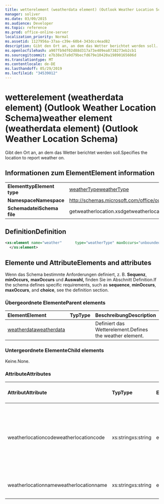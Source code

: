 ```yaml
---
title: wetterelement (weatherdata element) (Outlook Weather Location Schema)
manager: soliver
ms.date: 03/09/2015
ms.audience: Developer
ms.topic: reference
ms.prod: office-online-server
localization_priority: Normal
ms.assetid: 1127956a-37aa-c39e-60b4-343dcc4ead82
description: Gibt den Ort an, an dem das Wetter berichtet werden soll.
ms.openlocfilehash: a907fb9df02d88d317a73e409ea8738273eb2cb1
ms.sourcegitcommit: e7b38e37a9d79becfd679e10420a19890165606d
ms.translationtype: MT
ms.contentlocale: de-DE
ms.lasthandoff: 05/29/2019
ms.locfileid: "34539012"
---
```

# <a name="weather-element-weatherdata-element-outlook-weather-location-schema"></a><span data-ttu-id="dc51a-103">wetterelement (weatherdata element) (Outlook Weather Location Schema)</span><span class="sxs-lookup"><span data-stu-id="dc51a-103">weather element (weatherdata element) (Outlook Weather Location Schema)</span></span>

<span data-ttu-id="dc51a-104">Gibt den Ort an, an dem das Wetter berichtet werden soll.</span><span class="sxs-lookup"><span data-stu-id="dc51a-104">Specifies the location to report weather on.</span></span>
  
## <a name="element-information"></a><span data-ttu-id="dc51a-105">Informationen zum Element</span><span class="sxs-lookup"><span data-stu-id="dc51a-105">Element information</span></span>

|||
|:-----|:-----|
|<span data-ttu-id="dc51a-106">**Elementtyp**</span><span class="sxs-lookup"><span data-stu-id="dc51a-106">**Element type**</span></span> <br/> |[<span data-ttu-id="dc51a-107">weatherType</span><span class="sxs-lookup"><span data-stu-id="dc51a-107">weatherType</span></span>](weathertype-complextype-outlook-weather-location-schema.md) <br/> |
|<span data-ttu-id="dc51a-108">**Namespace**</span><span class="sxs-lookup"><span data-stu-id="dc51a-108">**Namespace**</span></span> <br/> |http://schemas.microsoft.com/office/outlook/15/getweatherlocation.xsd  <br/> |
|<span data-ttu-id="dc51a-109">**Schemadatei**</span><span class="sxs-lookup"><span data-stu-id="dc51a-109">**Schema file**</span></span> <br/> |<span data-ttu-id="dc51a-110">getweatherlocation.xsd</span><span class="sxs-lookup"><span data-stu-id="dc51a-110">getweatherlocation.xsd</span></span>  <br/> |
   
## <a name="definition"></a><span data-ttu-id="dc51a-111">Definition</span><span class="sxs-lookup"><span data-stu-id="dc51a-111">Definition</span></span>

```XML
<xs:element name="weather"      type="weatherType" maxOccurs="unbounded"    >
  </xs:element>  

```

## <a name="elements-and-attributes"></a><span data-ttu-id="dc51a-112">Elemente und Attribute</span><span class="sxs-lookup"><span data-stu-id="dc51a-112">Elements and attributes</span></span>

<span data-ttu-id="dc51a-113">Wenn das Schema bestimmte Anforderungen definiert, z. B. **Sequenz**, **minOccurs,** **maxOccurs** und **Auswahl,** finden Sie im Abschnitt Definition.</span><span class="sxs-lookup"><span data-stu-id="dc51a-113">If the schema defines specific requirements, such as **sequence**, **minOccurs**, **maxOccurs**, and **choice**, see the definition section.</span></span> 
  
### <a name="parent-elements"></a><span data-ttu-id="dc51a-114">Übergeordnete Elemente</span><span class="sxs-lookup"><span data-stu-id="dc51a-114">Parent elements</span></span>

|<span data-ttu-id="dc51a-115">**Element**</span><span class="sxs-lookup"><span data-stu-id="dc51a-115">**Element**</span></span>|<span data-ttu-id="dc51a-116">**Typ**</span><span class="sxs-lookup"><span data-stu-id="dc51a-116">**Type**</span></span>|<span data-ttu-id="dc51a-117">**Beschreibung**</span><span class="sxs-lookup"><span data-stu-id="dc51a-117">**Description**</span></span>|
|:-----|:-----|:-----|
|[<span data-ttu-id="dc51a-118">weatherdata</span><span class="sxs-lookup"><span data-stu-id="dc51a-118">weatherdata</span></span>](weatherdata-element-outlook-weather-location-schema.md) <br/> ||<span data-ttu-id="dc51a-119">Definiert das Wetterelement.</span><span class="sxs-lookup"><span data-stu-id="dc51a-119">Defines the weather element.</span></span>  <br/> |
   
### <a name="child-elements"></a><span data-ttu-id="dc51a-120">Untergeordnete Elemente</span><span class="sxs-lookup"><span data-stu-id="dc51a-120">Child elements</span></span>

<span data-ttu-id="dc51a-121">Keine.</span><span class="sxs-lookup"><span data-stu-id="dc51a-121">None.</span></span>
  
### <a name="attributes"></a><span data-ttu-id="dc51a-122">Attribute</span><span class="sxs-lookup"><span data-stu-id="dc51a-122">Attributes</span></span>

|<span data-ttu-id="dc51a-123">**Attribut**</span><span class="sxs-lookup"><span data-stu-id="dc51a-123">**Attribute**</span></span>|<span data-ttu-id="dc51a-124">**Typ**</span><span class="sxs-lookup"><span data-stu-id="dc51a-124">**Type**</span></span>|<span data-ttu-id="dc51a-125">**Erforderlich**</span><span class="sxs-lookup"><span data-stu-id="dc51a-125">**Required**</span></span>|<span data-ttu-id="dc51a-126">**Beschreibung**</span><span class="sxs-lookup"><span data-stu-id="dc51a-126">**Description**</span></span>|<span data-ttu-id="dc51a-127">**Mögliche Werte**</span><span class="sxs-lookup"><span data-stu-id="dc51a-127">**Possible values**</span></span>|
|:-----|:-----|:-----|:-----|:-----|
|<span data-ttu-id="dc51a-128">weatherlocationcode</span><span class="sxs-lookup"><span data-stu-id="dc51a-128">weatherlocationcode</span></span>  <br/> |<span data-ttu-id="dc51a-129">xs:string</span><span class="sxs-lookup"><span data-stu-id="dc51a-129">xs:string</span></span>  <br/> |<span data-ttu-id="dc51a-130">erforderlich</span><span class="sxs-lookup"><span data-stu-id="dc51a-130">required</span></span>  <br/> |<span data-ttu-id="dc51a-131">Gibt einen Code an, der dem Speicherort zugeordnet ist, um mehrere Speicherorte mit demselben Namen zu unterscheiden.</span><span class="sxs-lookup"><span data-stu-id="dc51a-131">Specifies a code that is associated with the location to distinguish multiple locations with the same name.</span></span>  <br/> |<span data-ttu-id="dc51a-132">Ein Wert vom Typ xs:string</span><span class="sxs-lookup"><span data-stu-id="dc51a-132">A value of the type xs:string</span></span>  <br/> |
|<span data-ttu-id="dc51a-133">weatherlocationname</span><span class="sxs-lookup"><span data-stu-id="dc51a-133">weatherlocationname</span></span>  <br/> |<span data-ttu-id="dc51a-134">xs:string</span><span class="sxs-lookup"><span data-stu-id="dc51a-134">xs:string</span></span>  <br/> |<span data-ttu-id="dc51a-135">erforderlich</span><span class="sxs-lookup"><span data-stu-id="dc51a-135">required</span></span>  <br/> |<span data-ttu-id="dc51a-136">Gibt den Namen des Speicherorts an.</span><span class="sxs-lookup"><span data-stu-id="dc51a-136">Specifies the name of the location.</span></span>  <br/> |<span data-ttu-id="dc51a-137">Ein Wert vom Typ xs:string</span><span class="sxs-lookup"><span data-stu-id="dc51a-137">A value of the type xs:string</span></span>  <br/> |
   

